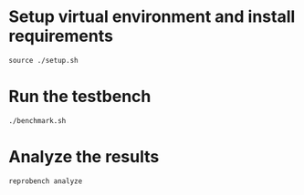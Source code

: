 # Setup virtual environment and install requirements

`source ./setup.sh`

# Run the testbench

`./benchmark.sh`

# Analyze the results

`reprobench analyze`
